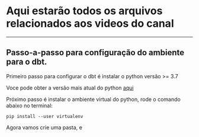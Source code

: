 # Aqui estarão todos os arquivos relacionados aos videos do canal

____

## Passo-a-passo para configuração do ambiente para o **dbt**.

Primeiro passo para configurar o dbt é instalar o python versão >= 3.7

Voce pode obter a versão mais atual do python [aqui](https://www.python.org/downloads/)

Próximo passo é instalar o ambiente virtual do python, rode o comando abaixo no terminal:

``` shell
pip install --user virtualenv
```

Agora vamos crie uma pasta, e 